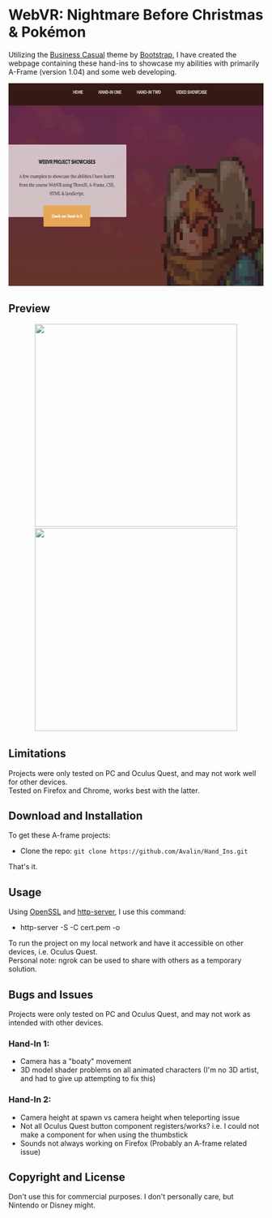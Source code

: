 # WebVR: Nightmare Before Christmas & Pokémon

Utilizing the [Business Casual](https://startbootstrap.com/theme/business-casual/) theme by [Bootstrap](https://getbootstrap.com/), I have created the webpage containing these hand-ins to showcase my abilities with primarily A-Frame (version 1.04) and some web developing.

<p align="center">
  <img width="640" height="400" src="webpage.PNG">
</p>

## Preview
<p align="center">
  <img width="400" height="400" src="Hand-In-1.gif">
  <img width="400" height="400" src="Hand-In-2.gif">
</p>

## Limitations
Projects were only tested on PC and Oculus Quest, and may not work well for other devices. <br/>
Tested on Firefox and Chrome, works best with the latter.

## Download and Installation
To get these A-frame projects:

* Clone the repo: `git clone https://github.com/Avalin/Hand_Ins.git`

That's it.

## Usage
Using [OpenSSL](https://github.com/openssl/openssl) and [http-server](https://github.com/http-party/http-server), I use this command:

* http-server -S -C cert.pem -o

To run the project on my local network and have it accessible on other devices, i.e. Oculus Quest. <br/>
Personal note: ngrok can be used to share with others as a temporary solution.

## Bugs and Issues
Projects were only tested on PC and Oculus Quest, and may not work as intended with other devices.

### Hand-In 1:
- Camera has a "boaty" movement
- 3D model shader problems on all animated characters (I'm no 3D artist, and had to give up attempting to fix this)

### Hand-In 2: 
- Camera height at spawn vs camera height when teleporting issue
- Not all Oculus Quest button component registers/works? i.e. I could not make a component for when using the thumbstick
- Sounds not always working on Firefox (Probably an A-frame related issue)

## Copyright and License

Don't use this for commercial purposes. I don't personally care, but Nintendo or Disney might.

